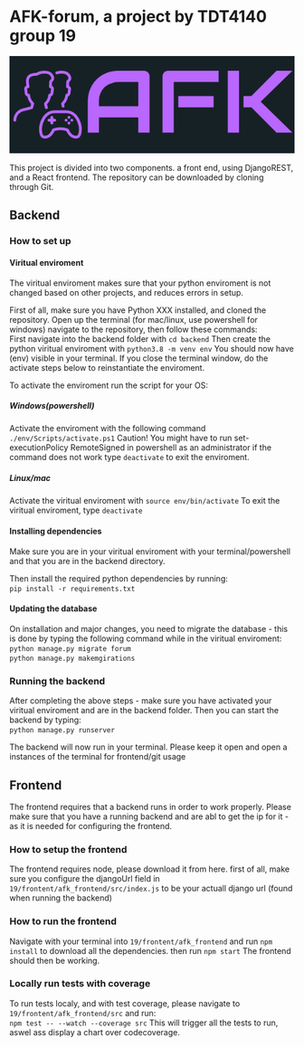 # AFK-forum, a project by TDT4140 group 19

![logo][logo]

[logo]: frontend/afk_frontend/public/AFK-logo%20side.png "AFK logo"


This project is divided into two components. a front end, using DjangoREST, and a React frontend. The repository can be downloaded by cloning through Git.


## Backend

### How to set up

#### Viritual enviroment
The viritual enviroment makes sure that your python enviroment is not changed based on other projects, and reduces errors in setup.

First of all, make sure you have Python XXX installed, and cloned the repository. Open up the terminal (for mac/linux, use powershell for windows) navigate to the repository, then follow these commands:   
First navigate into the backend folder with `cd backend`
Then create the python viritual enviroment with `python3.8 -m venv env`
You should now have (env) visible in your terminal. If you close the terminal window, do the activate steps below to reinstantiate the enviroment. 



To activate the enviroment run the script for your OS:


##### Windows(powershell)
Activate the enviroment with the following command `./env/Scripts/activate.ps1`
Caution! You might have to run set-executionPolicy RemoteSigned in powershell as an administrator if the command does not work
type `deactivate` to exit the enviroment.

##### Linux/mac
Activate the viritual enviroment with `source env/bin/activate`
To exit the viritual enviroment, type `deactivate`

#### Installing dependencies

Make sure you are in your viritual enviroment with your terminal/powershell and that you are in the backend directory.

Then install the required python dependencies by running:  
    ```pip install -r requirements.txt```

#### Updating the database

On installation and major changes, you need to migrate the database - this is done by typing the following command while in the viritual enviroment:   
```python manage.py migrate forum```   
```python manage.py makemgirations```

### Running the backend

After completing the above steps - make sure you have activated your viritual enviroment and are in the backend folder. Then you can start the backend by typing:   
`python manage.py runserver`

The backend will now run in your terminal. Please keep it open and open a instances of the terminal for frontend/git usage
    
    

## Frontend

The frontend requires that a backend runs in order to work properly. Please make sure that you have a running backend and are abl to get the ip for it - as it is needed for configuring the frontend.

### How to setup the frontend

The frontend requires node, please download it from here. 
first of all, make sure you configure the djangoUrl field in `19/frontent/afk_frontend/src/index.js` to be your actuall django url (found when running the backend)

### How to run the frontend
Navigate with your terminal into `19/frontent/afk_frontend` and run `npm install` to download all the dependencies. then run `npm start` The frontend should then be working.

### Locally run tests with coverage 
To run tests localy, and with test coverage, please navigate to `19/frontent/afk_frontend/src` and run:   
`npm test -- --watch --coverage src`
This will trigger all the tests to run, aswel ass display a chart over codecoverage.


